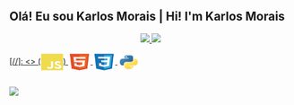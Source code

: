 
## Olá! Eu sou Karlos Morais | Hi! I'm Karlos Morais 
<div align="center">
  <a href="https://github.com/karlosmorais">
  <img height="160em" src="https://github-readme-stats.vercel.app/api?username=karlosmorais&show_icons=true&theme=github_dark&include_all_commits=true&count_private=true"/>
  <img height="160em" src="https://github-readme-stats.vercel.app/api/top-langs/?username=karlosmorais&layout=compact&langs_count=7&theme=github_dark"/>
</div>
<div style="display: inline_block"><br>
  [//]: <> (<img align="center" alt="Karlos-Js" height="30" width="40" src="https://raw.githubusercontent.com/devicons/devicon/master/icons/javascript/javascript-plain.svg">)
  <img align="center" alt="Rafa-HTML" height="30" width="40" src="https://raw.githubusercontent.com/devicons/devicon/master/icons/html5/html5-original.svg">
  <img align="center" alt="Rafa-CSS" height="30" width="40" src="https://raw.githubusercontent.com/devicons/devicon/master/icons/css3/css3-original.svg">
  <img align="center" alt="Rafa-Python" height="30" width="40" src="https://raw.githubusercontent.com/devicons/devicon/master/icons/python/python-original.svg">
</div>
  
  ##
 
<div> 
  <a href="https://www.linkedin.com/in/karlosmorais" target="_blank"><img src="https://img.shields.io/badge/-LinkedIn-%230077B5?style=for-the-badge&logo=linkedin&logoColor=white" target="_blank"></a> 
</div>
